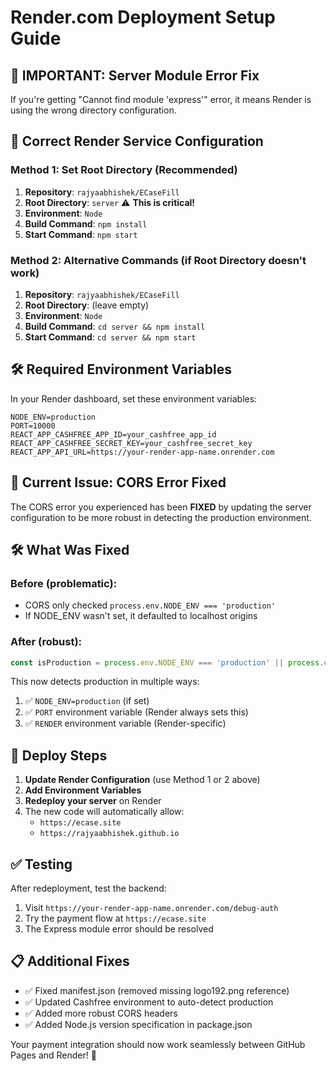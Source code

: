 # Render.com Deployment Setup Guide

## 🚨 IMPORTANT: Server Module Error Fix

If you're getting "Cannot find module 'express'" error, it means Render is using the wrong directory configuration.

## 🔧 Correct Render Service Configuration

### Method 1: Set Root Directory (Recommended)
1. **Repository**: `rajyaabhishek/ECaseFill`
2. **Root Directory**: `server` ⚠️ **This is critical!**
3. **Environment**: `Node`
4. **Build Command**: `npm install`
5. **Start Command**: `npm start`

### Method 2: Alternative Commands (if Root Directory doesn't work)
1. **Repository**: `rajyaabhishek/ECaseFill`
2. **Root Directory**: (leave empty)
3. **Environment**: `Node`
4. **Build Command**: `cd server && npm install`
5. **Start Command**: `cd server && npm start`

## 🛠️ Required Environment Variables

In your Render dashboard, set these environment variables:

```
NODE_ENV=production
PORT=10000
REACT_APP_CASHFREE_APP_ID=your_cashfree_app_id
REACT_APP_CASHFREE_SECRET_KEY=your_cashfree_secret_key
REACT_APP_API_URL=https://your-render-app-name.onrender.com
```

## 🚨 Current Issue: CORS Error Fixed

The CORS error you experienced has been **FIXED** by updating the server configuration to be more robust in detecting the production environment.

## 🛠️ What Was Fixed

### Before (problematic):
- CORS only checked `process.env.NODE_ENV === 'production'`
- If NODE_ENV wasn't set, it defaulted to localhost origins

### After (robust):
```javascript
const isProduction = process.env.NODE_ENV === 'production' || process.env.PORT || process.env.RENDER;
```

This now detects production in multiple ways:
1. ✅ `NODE_ENV=production` (if set)
2. ✅ `PORT` environment variable (Render always sets this)
3. ✅ `RENDER` environment variable (Render-specific)

## 🚀 Deploy Steps

1. **Update Render Configuration** (use Method 1 or 2 above)
2. **Add Environment Variables** 
3. **Redeploy your server** on Render
4. The new code will automatically allow:
   - `https://ecase.site`
   - `https://rajyaabhishek.github.io`

## ✅ Testing

After redeployment, test the backend:
1. Visit `https://your-render-app-name.onrender.com/debug-auth`
2. Try the payment flow at `https://ecase.site`
3. The Express module error should be resolved

## 📋 Additional Fixes

- ✅ Fixed manifest.json (removed missing logo192.png reference)
- ✅ Updated Cashfree environment to auto-detect production
- ✅ Added more robust CORS headers
- ✅ Added Node.js version specification in package.json

Your payment integration should now work seamlessly between GitHub Pages and Render! 🎉 